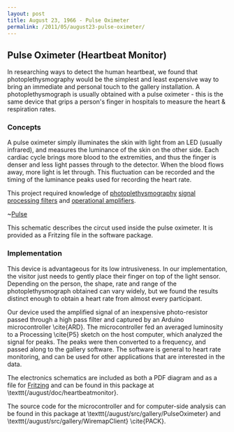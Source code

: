 ```yaml
---
layout: post
title: August 23, 1966 - Pulse Oximeter
permalink: /2011/05/august23-pulse-oximeter/
---
```


## Pulse Oximeter (Heartbeat Monitor)

In researching ways to detect the human heartbeat, we found that
photoplethysmography would be the simplest and least expensive way to bring an
immediate and personal touch to the gallery installation. A photoplethysmograph
is usually obtained with a pulse oximeter - this is the same device that grips a
person's finger in hospitals to measure the heart & respiration rates. 

### Concepts

A pulse oximeter simply illuminates the skin with light from an LED (usually
infrared), and measures the luminance of the skin on the other side. Each
cardiac cycle brings more blood to the extremities, and thus the finger is
denser and less light passes through to the detector. When the blood flows away,
more light is let through. This fluctuation can be recorded and the timing of
the luminance peaks used for recording the heart rate.

This project required knowledge of
[photoplethysmography](http://en.wikipedia.org/wiki/Photoplethysmograph)
[signal processing filters](http://www.swarthmore.edu/NatSci/echeeve1/Ref/FilterBkgrnd/Filters.html)
and [operational amplifiers](http://web.telia.com/~u85920178/begin/opamp00.htm).

~[Pulse](/images/august23/schematic-final.png)

This schematic describes the circut used inside the pulse oximeter. It is
provided as a Fritzing file in the software package.

### Implementation

This device is advantageous for its low intrusiveness. In our implementation,
the visitor just needs to gently place their finger on top of the light sensor.
Depending on the person, the shape, rate and range of the photoplethysmograph
obtained can vary widely, but we found the results distinct enough to obtain a
heart rate from almost every participant. 

Our device used the amplified signal of an inexpensive photo-resistor passed
through a high pass filter and captured by an Arduino microcontroller
\cite{ARD}. The microcontroller fed an averaged luminosity to a Processing
\cite{P5} sketch on the host computer, which analyzed the signal for peaks. The
peaks were then converted to a frequency, and passed along to the gallery
software. The software is general to heart rate monitoring, and can be used for
other applications that are interested in the data.

The electronics schematics are included as both a PDF diagram and as a file for
[Fritzing](http://fritzing.org/) and can be found in this package at
\texttt{/august/doc/heartbeatmonitor}.

The source code for the microcontroller and for computer-side analysis can be
found in this package at \texttt{/august/src/gallery/PulseOximeter} and
\texttt{/august/src/gallery/WiremapClient} \cite{PACK}.
